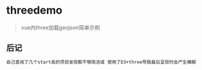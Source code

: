 # threedemo

> vue内three加载geojson简单示例

## 后记

``` bash
自己查阅了几个start高的项目发现都不够简洁或 使用了D3+three导致最后呈现时会产生模糊（特别是边缘线）上述哪里有问题望指正
